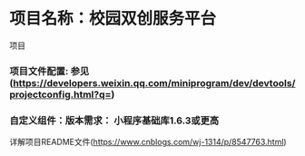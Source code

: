 项目名称：校园双创服务平台
========================
项目
### 项目文件配置: 参见(https://developers.weixin.qq.com/miniprogram/dev/devtools/projectconfig.html?q=)

### 自定义组件：版本需求： 小程序基础库1.6.3或更高


详解项目README文件(https://www.cnblogs.com/wj-1314/p/8547763.html)